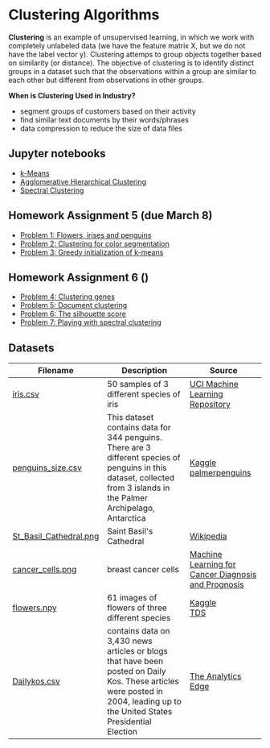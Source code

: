 # Clustering Algorithms

**Clustering** is an example of unsupervised learning, in which we work with completely unlabeled data (we have the feature matrix X, but we do not have the label vector y). Clustering attemps to group objects together based on similarity (or distance). The objective of clustering is to identify distinct groups in a dataset such that the observations within a group are similar to each other but different from observations in other groups.

**When is Clustering Used in Industry?**
- segment groups of customers based on their activity
- find similar text documents by their words/phrases
- data compression to reduce the size of data files

## Jupyter notebooks
- [k-Means](https://nbviewer.jupyter.org/github/um-perez-alvaro/Data-Science-Theory/blob/master/Jupyter%20Notebooks/Clustering%20algorithms/notebooks/k-means.ipynb)
- [Agglomerative Hierarchical Clustering](https://nbviewer.jupyter.org/github/um-perez-alvaro/Data-Science-Theory/blob/master/Jupyter%20Notebooks/Clustering%20algorithms/notebooks/Agglomerative%20Hierarchical%20Clustering.ipynb)
- [Spectral Clustering](https://nbviewer.jupyter.org/github/um-perez-alvaro/Data-Science-Theory/blob/master/Jupyter%20Notebooks/Clustering%20algorithms/notebooks/Spectral%20Clustering.ipynb)

## Homework Assignment 5 (due March 8)

- [Problem 1: Flowers, irises and penguins](https://nbviewer.jupyter.org/github/um-perez-alvaro/Data-Science-Theory/blob/master/Jupyter%20Notebooks/Clustering%20algorithms/homework/Problem%201.ipynb)
- [Problem 2: Clustering for color segmentation](https://nbviewer.jupyter.org/github/um-perez-alvaro/Data-Science-Theory/blob/master/Jupyter%20Notebooks/Clustering%20algorithms/homework/Problem%202.ipynb)
- [Problem 3: Greedy initialization of k-means](https://nbviewer.jupyter.org/github/um-perez-alvaro/Data-Science-Theory/blob/master/Jupyter%20Notebooks/Clustering%20algorithms/homework/Problem%203.ipynb)

## Homework Assignment 6 ()

- [Problem 4: Clustering genes]() 
- [Problem 5: Document clustering]()
- [Problem 6: The silhouette score]()
- [Problem 7: Playing with spectral clustering](https://nbviewer.jupyter.org/github/um-perez-alvaro/Data-Science-Theory/blob/master/Jupyter%20Notebooks/Clustering%20algorithms/homework/Problem%207.ipynb)

## Datasets
Filename | Description |  Source
--- | --- |  --- 
[iris.csv](https://raw.githubusercontent.com/um-perez-alvaro/Data-Science-Practice-bis/master/Data/iris.csv) | 50 samples of 3 different species of iris | [UCI Machine Learning Repository](https://archive.ics.uci.edu/ml/datasets/iris)
[penguins_size.csv](https://raw.githubusercontent.com/um-perez-alvaro/Data-Science-Theory/master/Data/penguins_size.csv) | This dataset contains data for 344 penguins. There are 3 different species of penguins in this dataset, collected from 3 islands in the Palmer Archipelago, Antarctica | [Kaggle](https://www.kaggle.com/parulpandey/palmer-archipelago-antarctica-penguin-data) </br> [palmerpenguins](https://allisonhorst.github.io/palmerpenguins/)
[St_Basil_Cathedral.png](https://raw.githubusercontent.com/um-perez-alvaro/Data-Science-Theory/master/Data/St_Basil_Cathedral.png) | Saint Basil's Cathedral | [Wikipedia](https://commons.wikimedia.org/wiki/File:1_Saint_Basils_Cathedral.jpg)
[cancer_cells.png](https://raw.githubusercontent.com/um-perez-alvaro/Data-Science-Theory/master/Data/cancer_cells.png) | breast cancer cells | [Machine Learning for Cancer Diagnosis and Prognosis](http://pages.cs.wisc.edu/~olvi/uwmp/cancer.html)
[flowers.npy](https://github.com/um-perez-alvaro/Data-Science-Theory/blob/master/Data/flowers.npy?raw=true) | 61 images of flowers of three different species | [Kaggle](https://www.kaggle.com/olgabelitskaya/flower-color-images/code) </br> [TDS](https://towardsdatascience.com/how-to-cluster-images-based-on-visual-similarity-cd6e7209fe34)
[Dailykos.csv](https://raw.githubusercontent.com/um-perez-alvaro/Data-Science-Theory/master/Data/dailykos.csv) | contains data on 3,430 news articles or blogs that have been posted on Daily Kos. These articles were posted in 2004, leading up to the United States Presidential Election | [The Analytics Edge](https://ocw.mit.edu/courses/sloan-school-of-management/15-071-the-analytics-edge-spring-2017/index.htm)




